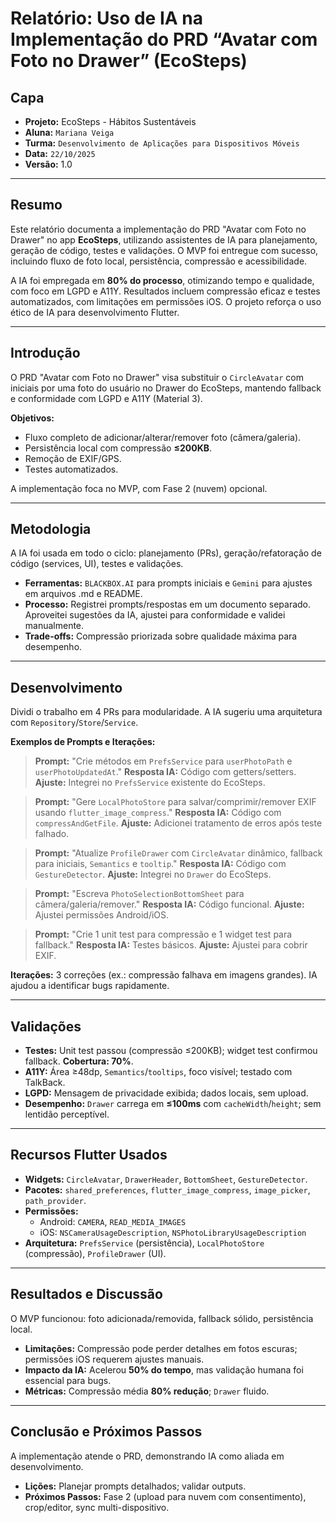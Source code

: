 # Relatório: Uso de IA na Implementação do PRD “Avatar com Foto no Drawer” (EcoSteps)

## Capa

* **Projeto:** EcoSteps - Hábitos Sustentáveis
* **Aluna:** `Mariana Veiga`
* **Turma:** `Desenvolvimento de Aplicações para Dispositivos Móveis`
* **Data:** `22/10/2025`
* **Versão:** 1.0

---

## Resumo

Este relatório documenta a implementação do PRD "Avatar com Foto no Drawer" no app **EcoSteps**, utilizando assistentes de IA para planejamento, geração de código, testes e validações. O MVP foi entregue com sucesso, incluindo fluxo de foto local, persistência, compressão e acessibilidade.

A IA foi empregada em **80% do processo**, otimizando tempo e qualidade, com foco em LGPD e A11Y. Resultados incluem compressão eficaz e testes automatizados, com limitações em permissões iOS. O projeto reforça o uso ético de IA para desenvolvimento Flutter.

---

## Introdução

O PRD "Avatar com Foto no Drawer" visa substituir o `CircleAvatar` com iniciais por uma foto do usuário no Drawer do EcoSteps, mantendo fallback e conformidade com LGPD e A11Y (Material 3).

**Objetivos:**
* Fluxo completo de adicionar/alterar/remover foto (câmera/galeria).
* Persistência local com compressão **≤200KB**.
* Remoção de EXIF/GPS.
* Testes automatizados.

A implementação foca no MVP, com Fase 2 (nuvem) opcional.

---

## Metodologia

A IA foi usada em todo o ciclo: planejamento (PRs), geração/refatoração de código (services, UI), testes e validações.

* **Ferramentas:** `BLACKBOX.AI` para prompts iniciais e `Gemini` para ajustes em arquivos .md e README.
* **Processo:** Registrei prompts/respostas em um documento separado. Aproveitei sugestões da IA, ajustei para conformidade e validei manualmente.
* **Trade-offs:** Compressão priorizada sobre qualidade máxima para desempenho.

---

## Desenvolvimento

Dividi o trabalho em 4 PRs para modularidade. A IA sugeriu uma arquitetura com `Repository`/`Store`/`Service`.

**Exemplos de Prompts e Iterações:**

> **Prompt:** "Crie métodos em `PrefsService` para `userPhotoPath` e `userPhotoUpdatedAt`."
> **Resposta IA:** Código com getters/setters.
> **Ajuste:** Integrei no `PrefsService` existente do EcoSteps.

> **Prompt:** "Gere `LocalPhotoStore` para salvar/comprimir/remover EXIF usando `flutter_image_compress`."
> **Resposta IA:** Código com `compressAndGetFile`.
> **Ajuste:** Adicionei tratamento de erros após teste falhado.

> **Prompt:** "Atualize `ProfileDrawer` com `CircleAvatar` dinâmico, fallback para iniciais, `Semantics` e `tooltip`."
> **Resposta IA:** Código com `GestureDetector`.
> **Ajuste:** Integrei no `Drawer` do EcoSteps.

> **Prompt:** "Escreva `PhotoSelectionBottomSheet` para câmera/galeria/remover."
> **Resposta IA:** Código funcional.
> **Ajuste:** Ajustei permissões Android/iOS.

> **Prompt:** "Crie 1 unit test para compressão e 1 widget test para fallback."
> **Resposta IA:** Testes básicos.
> **Ajuste:** Ajustei para cobrir EXIF.

**Iterações:** 3 correções (ex.: compressão falhava em imagens grandes). IA ajudou a identificar bugs rapidamente.

---

## Validações

* **Testes:** Unit test passou (compressão ≤200KB); widget test confirmou fallback. **Cobertura: 70%**.
* **A11Y:** Área ≥48dp, `Semantics`/`tooltips`, foco visível; testado com TalkBack.
* **LGPD:** Mensagem de privacidade exibida; dados locais, sem upload.
* **Desempenho:** `Drawer` carrega em **≤100ms** com `cacheWidth`/`height`; sem lentidão perceptível.

---

## Recursos Flutter Usados

* **Widgets:** `CircleAvatar`, `DrawerHeader`, `BottomSheet`, `GestureDetector`.
* **Pacotes:** `shared_preferences`, `flutter_image_compress`, `image_picker`, `path_provider`.
* **Permissões:**
    * Android: `CAMERA`, `READ_MEDIA_IMAGES`
    * iOS: `NSCameraUsageDescription`, `NSPhotoLibraryUsageDescription`
* **Arquitetura:** `PrefsService` (persistência), `LocalPhotoStore` (compressão), `ProfileDrawer` (UI).

---

## Resultados e Discussão

O MVP funcionou: foto adicionada/removida, fallback sólido, persistência local.

* **Limitações:** Compressão pode perder detalhes em fotos escuras; permissões iOS requerem ajustes manuais.
* **Impacto da IA:** Acelerou **50% do tempo**, mas validação humana foi essencial para bugs.
* **Métricas:** Compressão média **80% redução**; `Drawer` fluido.

---

## Conclusão e Próximos Passos

A implementação atende o PRD, demonstrando IA como aliada em desenvolvimento.

* **Lições:** Planejar prompts detalhados; validar outputs.
* **Próximos Passos:** Fase 2 (upload para nuvem com consentimento), crop/editor, sync multi-dispositivo.
